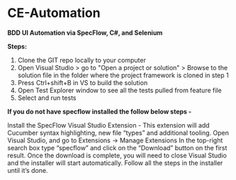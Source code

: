 # CE-Automation

**BDD UI Automation via SpecFlow, C#, and Selenium**

**Steps:**
1. Clone the GIT repo locally to your computer
2. Open Visual Studio > go to "Open a project or solution" > Browse to the solution file in the folder where the project framework is cloned in step 1
3. Press Ctrl+shift+B in VS to build the solution
4. Open Test Explorer window to see all the tests pulled from feature file
5. Select and run tests

**If you do not have specflow installed the follow below steps -**

Install the SpecFlow Visual Studio Extension -
This extension will add Cucumber syntax highlighting, new file “types” and additional tooling.
Open Visual Studio, and go to Extensions -> Manage Extensions
In the top-right search box type “specflow” and click on the “Download” button on the first result.
Once the download is complete, you will need to close Visual Studio and the installer will start automatically.
Follow all the steps in the installer until it’s done.
